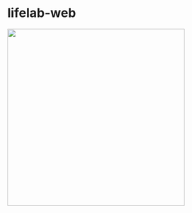 # lifelab-web

<img width="400" src="https://user-images.githubusercontent.com/24789592/86419833-c0d9cb00-bc91-11ea-85a9-12d0310c55b3.png" />

